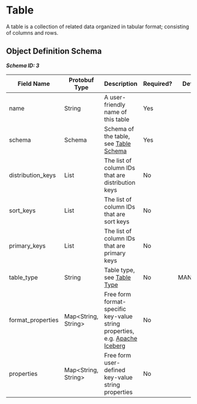 # Table

A table is a collection of related data organized in tabular format; consisting of columns and rows.

## Object Definition Schema

***Schema ID: 3***

| Field Name        | Protobuf Type       | Description                                                                                | Required? | Default |
|-------------------|---------------------|--------------------------------------------------------------------------------------------|-----------|---------|
| name              | String              | A user-friendly name of this table                                                         | Yes       |         |
| schema            | Schema              | Schema of the table, see [Table Schema](./table-schema.md)                                 | Yes       |         |
| distribution_keys | List<Integer>       | The list of column IDs that are distribution keys                                          | No        |         |
| sort_keys         | List<Integer>       | The list of column IDs that are sort keys                                                  | No        |         |
| primary_keys      | List<Integer>       | The list of column IDs that are primary keys                                               | No        |         |
| table_type        | String              | Table type, see [Table Type](./table-type.md)                                              | No        | MANAGED |
| format_properties | Map<String, String> | Free form format-specific key-value string properties, e.g. [Apache Iceberg](./iceberg.md) | No        |         |
| properties        | Map<String, String> | Free form user-defined key-value string properties                                         | No        |         |

